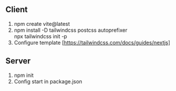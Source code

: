 ## Client
1. npm create vite@latest
2. npm install -D tailwindcss postcss autoprefixer \
npx tailwindcss init -p
3. Configure template [https://tailwindcss.com/docs/guides/nextjs]

## Server
1. npm init
2. Config start in package.json
